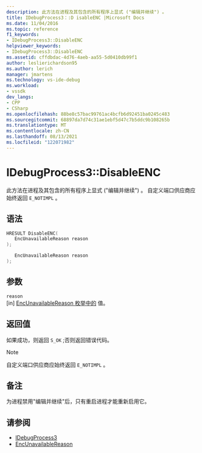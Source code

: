 ```yaml
---
description: 此方法在进程及其包含的所有程序上显式 ("编辑并继续") 。
title: IDebugProcess3：:D isableENC |Microsoft Docs
ms.date: 11/04/2016
ms.topic: reference
f1_keywords:
- IDebugProcess3::DisableENC
helpviewer_keywords:
- IDebugProcess3::DisableENC
ms.assetid: cffdbdac-4d76-4aeb-aa55-5d0410db99f1
author: leslierichardson95
ms.author: lerich
manager: jmartens
ms.technology: vs-ide-debug
ms.workload:
- vssdk
dev_langs:
- CPP
- CSharp
ms.openlocfilehash: 88be8c57bac99761ac4bcfb6d92451ba0245c483
ms.sourcegitcommit: 68897da7d74c31ae1ebf5d47c7b5ddc9b108265b
ms.translationtype: MT
ms.contentlocale: zh-CN
ms.lasthandoff: 08/13/2021
ms.locfileid: "122071982"
---
```

# <a name="idebugprocess3disableenc"></a>IDebugProcess3::DisableENC
此方法在进程及其包含的所有程序上显式 ("编辑并继续") 。 自定义端口供应商应始终返回 `E_NOTIMPL` 。

## <a name="syntax"></a>语法

```cpp
HRESULT DisableENC(
   EncUnavailableReason reason
);
```

```csharp
   EncUnavailableReason reason
);
```

## <a name="parameters"></a>参数
`reason`\
[in] [EncUnavailableReason 枚举中的](../../../extensibility/debugger/reference/encunavailablereason.md) 值。

## <a name="return-value"></a>返回值
 如果成功，则返回 `S_OK` ;否则返回错误代码。

> [!NOTE]
> 自定义端口供应商应始终返回 `E_NOTIMPL` 。

## <a name="remarks"></a>备注
 为进程禁用"编辑并继续"后，只有重启进程才能重新启用它。

## <a name="see-also"></a>请参阅
- [IDebugProcess3](../../../extensibility/debugger/reference/idebugprocess3.md)
- [EncUnavailableReason](../../../extensibility/debugger/reference/encunavailablereason.md)
